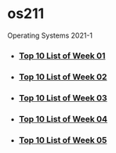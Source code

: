 # os211
Operating Systems 2021-1

* ### [Top 10 List of Week 01](./W01)
* ### [Top 10 List of Week 02](./W02)
* ### [Top 10 List of Week 03](./W03)
* ### [Top 10 List of Week 04](./W04)
* ### [Top 10 List of Week 05](./W05)
